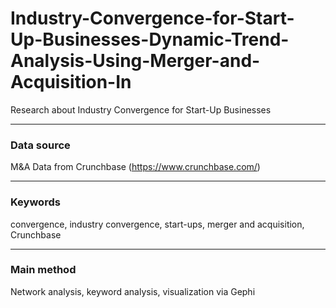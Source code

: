 # Industry-Convergence-for-Start-Up-Businesses-Dynamic-Trend-Analysis-Using-Merger-and-Acquisition-In
Research about Industry Convergence for Start-Up Businesses

---

### Data source
M&A Data from Crunchbase (https://www.crunchbase.com/)

---

### Keywords
convergence, industry convergence, start-ups, merger and acquisition, Crunchbase

---

### Main method
Network analysis, keyword analysis, visualization via Gephi
